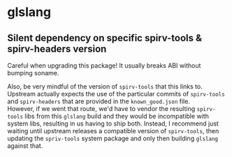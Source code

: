 # glslang

## Silent dependency on specific spirv-tools & spirv-headers version

Careful when upgrading this package! It usually breaks ABI without bumping soname. 

Also, be very mindful of the version of `spirv-tools` that this links to. Upstream actually expects the use of the particular commits of `spirv-tools` and `spirv-headers` that are provided in the `known_good.json` file.  
However, if we went that route, we'd have to vendor the resulting `spirv-tools` libs from this `glslang` build and they would be incompatible with system libs, resulting in us having to ship both. Instead, I recommend just waiting until upstream releases a compatible version of `spirv-tools`, then updating the `spriv-tools` system package and only then building `glslang` against that.
